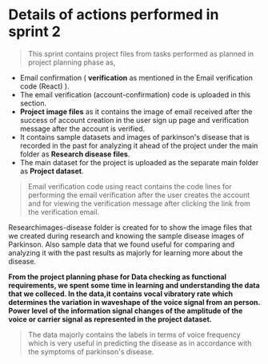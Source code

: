 # Details of actions performed in sprint 2

> This sprint contains project files from tasks performed as planned in project planning phase as,

- Email confirmation ( **verification**  as mentioned in the Email verification code (React) ).
- The email verification (account-confirmation) code is uploaded in this section.
- **Project image files** as it contains the image of email received after the success of account creation in the user sign up page and verification message after the account is verified.
- It contains sample datasets and images of parkinson's disease that is recorded in the past for analyzing it ahead of the project under the main folder as **Research disease files**.
- The main dataset for the project is uploaded as the separate main folder as **Project dataset**.


> Email verification code using react contains the code lines for performing the email verification after the user creates the account and for viewing the verification message after clicking the link from the verification email.

Researchimages-disease folder is created for to show the image files that we created during research and knowing the sample disease images of Parkinson. Also sample data that we found useful for comparing and analyzing it with the past results as majorly for learning more about the disease.

**From the project planning phase for Data checking as functional requirements, we spent some time in learning and understanding the data that we colleced. In the data,it contains vocal vibratory rate which determines the variation in waveshape of the voice signal from an person. Power level of the information signal changes of the amplitude of the voice or carrier signal as represented in the project dataset.**

> The data majorly contains the labels in terms of voice frequency which is very useful in predicting the disease as in accordance with the symptoms of parkinson's disease.
